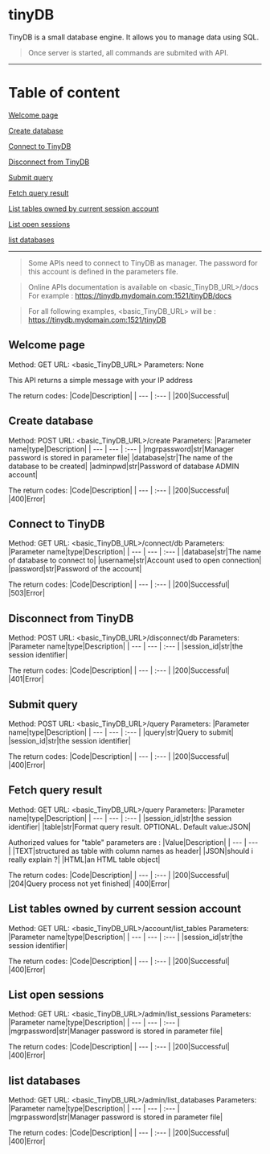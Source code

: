# tinyDB

TinyDB is a small database engine. It allows you to manage data using SQL.
> Once server is started, all commands are submited with API.

---
# Table of content

[Welcome page](#welcome-page)

[Create database](#create-database)

[Connect to TinyDB](#connect-to-tinydb)

[Disconnect from TinyDB](#disconnect-from-tinydb)

[Submit query](#submit-query)

[Fetch query result](#fetch-query-result)

[List tables owned by current session account](#list-tables-owned-by-current-session-account)

[List open sessions](#list-open-sessions)

[list databases](#list-databases)

---

> Some APIs need to connect to TinyDB as manager. The password for this account is defined in the parameters file.

> Online APIs documentation is available on <basic_TinyDB_URL>/docs
> For example : https://tinydb.mydomain.com:1521/tinyDB/docs

> For all following examples, <basic_TinyDB_URL> will be :
> https://tinydb.mydomain.com:1521/tinyDB

## Welcome page

Method: GET
URL: <basic_TinyDB_URL>
Parameters: None

This API returns a simple message with your IP address

The return codes:
|Code|Description|
| --- | :--- |
|200|Successful|

## Create database

Method: POST
URL: <basic_TinyDB_URL>/create
Parameters: 
|Parameter name|type|Description|
| --- | --- | :--- |
|mgrpassword|str|Manager password is stored in parameter file|
|database|str|The name of the database to be created|
|adminpwd|str|Password of database ADMIN account|

The return codes:
|Code|Description|
| --- | :--- |
|200|Successful|
|400|Error|

## Connect to TinyDB

Method: GET
URL: <basic_TinyDB_URL>/connect/db
Parameters: 
|Parameter name|type|Description|
| --- | --- | :--- |
|database|str|The name of database to connect to|
|username|str|Account used to open connection|
|password|str|Password of the account|

The return codes:
|Code|Description|
| --- | :--- |
|200|Successful|
|503|Error|

## Disconnect from TinyDB

Method: POST
URL: <basic_TinyDB_URL>/disconnect/db
Parameters: 
|Parameter name|type|Description|
| --- | --- | :--- |
|session_id|str|the session identifier|

The return codes:
|Code|Description|
| --- | :--- |
|200|Successful|
|401|Error|

## Submit query

Method: POST
URL: <basic_TinyDB_URL>/query
Parameters: 
|Parameter name|type|Description|
| --- | --- | :--- |
|query|str|Query to submit|
|session_id|str|the session identifier|

The return codes:
|Code|Description|
| --- | :--- |
|200|Successful|
|400|Error|

## Fetch query result

Method: GET
URL: <basic_TinyDB_URL>/query
Parameters: 
|Parameter name|type|Description|
| --- | --- | :--- |
|session_id|str|the session identifier|
|table|str|Format query result. OPTIONAL. Default value:JSON|

Authorized values for "table" parameters are :
|Value|Description|
| --- | --- |
|TEXT|structured as table with column names as header|
|JSON|should i really explain ?|
|HTML|an HTML table object|

The return codes:
|Code|Description|
| --- | :--- |
|200|Successful|
|204|Query process not yet finished|
|400|Error|

## List tables owned by current session account

Method: GET
URL: <basic_TinyDB_URL>/account/list_tables
Parameters: 
|Parameter name|type|Description|
| --- | --- | :--- |
|session_id|str|the session identifier|

The return codes:
|Code|Description|
| --- | :--- |
|200|Successful|
|400|Error|

## List open sessions

Method: GET
URL: <basic_TinyDB_URL>/admin/list_sessions
Parameters: 
|Parameter name|type|Description|
| --- | --- | :--- |
|mgrpassword|str|Manager password is stored in parameter file|

The return codes:
|Code|Description|
| --- | :--- |
|200|Successful|
|400|Error|

## list databases

Method: GET
URL: <basic_TinyDB_URL>/admin/list_databases
Parameters: 
|Parameter name|type|Description|
| --- | --- | :--- |
|mgrpassword|str|Manager password is stored in parameter file|

The return codes:
|Code|Description|
| --- | :--- |
|200|Successful|
|400|Error|
